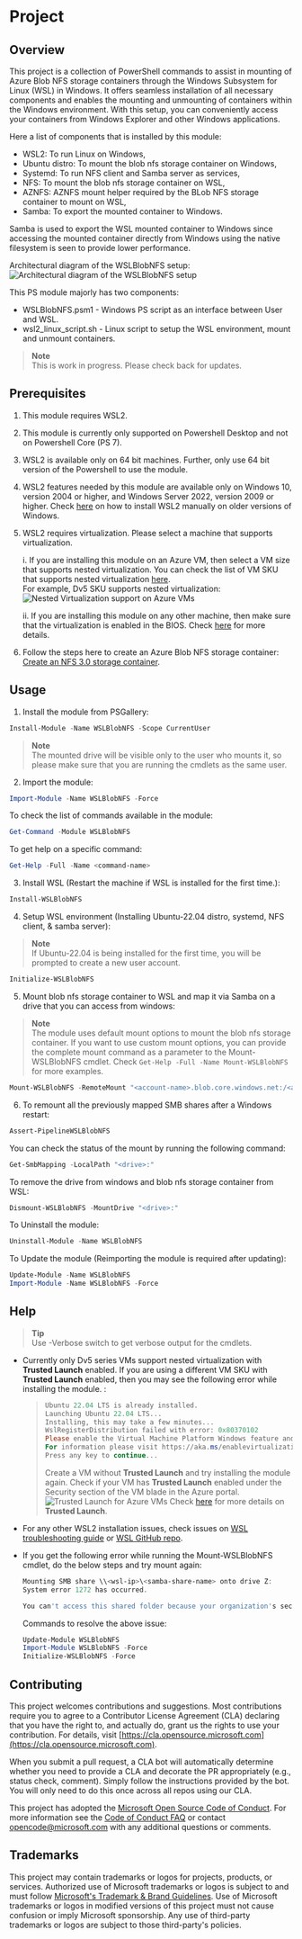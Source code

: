 # Project

## Overview

This project is a collection of PowerShell commands to assist in mounting of Azure Blob NFS storage containers through the Windows Subsystem for Linux (WSL) in Windows. It offers seamless installation of all necessary components and enables the mounting and unmounting of containers within the Windows environment. With this setup, you can conveniently access your containers from Windows Explorer and other Windows applications.  

Here a list of components that is installed by this module:

- WSL2: To run Linux on Windows,
- Ubuntu distro: To mount the blob nfs storage container on Windows,
- Systemd: To run NFS client and Samba server as services,
- NFS: To mount the blob nfs storage container on WSL,
- AZNFS: AZNFS mount helper required by the BLob NFS storage container to mount on WSL,
- Samba: To export the mounted container to Windows.  

Samba is used to export the WSL mounted container to Windows since accessing the mounted container directly from Windows using the native filesystem is seen to provide lower performance.

Architectural diagram of the WSLBlobNFS setup:
![Architectural diagram of the WSLBlobNFS setup](/resources/architecture.png)  

This PS module majorly has two components:

- WSLBlobNFS.psm1 - Windows PS script as an interface between User and WSL.
- wsl2_linux_script.sh - Linux script to setup the WSL environment, mount and unmount containers.  

> **Note**  
> This is work in progress. Please check back for updates.

## Prerequisites

1. This module requires WSL2.  

1. This module is currently only supported on Powershell Desktop and not on Powershell Core (PS 7).

1. WSL2 is available only on 64 bit machines. Further, only use 64 bit version of the Powershell to use the module.  

1. WSL2 features needed by this module are available only on Windows 10, version 2004 or higher, and Windows Server 2022, version 2009 or higher. Check [here](https://learn.microsoft.com/en-us/windows/wsl/install#prerequisites) on how to install WSL2 manually on older versions of Windows.  

1. WSL2 requires virtualization. Please select a machine that supports virtualization.  

    i. If you are installing this module on an Azure VM, then select a VM size that supports nested virtualization. You can check the list of VM SKU that supports nested virtualization [here](https://docs.microsoft.com/en-us/azure/virtual-machines/acu).  
    For example, Dv5 SKU supports nested virtualization:
    ![Nested Virtualization support on Azure VMs](/resources/nested-virt.png)

    ii. If you are installing this module on any other  machine, then make sure that the virtualization is enabled in the BIOS. Check [here](https://learn.microsoft.com/en-us/windows/wsl/troubleshooting#error-0x80370102-the-virtual-machine-could-not-be-started-because-a-required-feature-is-not-installed) for more details.  

1. Follow the steps here to create an Azure Blob NFS storage container: [Create an NFS 3.0 storage container](https://docs.microsoft.com/en-us/azure/storage/blobs/network-file-system-protocol-support-how-to?tabs=azure-portal#create-an-nfs-30-storage-container).

<!-- To-do: Provide one click option to create vm and storage account with all the necessary setup to just launch and try the module. -->

## Usage

1. Install the module from PSGallery:  

```powershell
Install-Module -Name WSLBlobNFS -Scope CurrentUser
```

> **Note**  
> The mounted drive will be visible only to the user who mounts it, so please make sure that you are running the cmdlets as the same user.

2. Import the module:  

```powershell
Import-Module -Name WSLBlobNFS -Force
```

To check the list of commands available in the module:  

```powershell
Get-Command -Module WSLBlobNFS
```

To get help on a specific command:  

```powershell
Get-Help -Full -Name <command-name>
```

3. Install WSL (Restart the machine if WSL is installed for the first time.):  

```powershell
Install-WSLBlobNFS
```

4. Setup WSL environment (Installing Ubuntu-22.04 distro, systemd, NFS client, & samba server):  

> **Note**  
> If Ubuntu-22.04 is being installed for the first time, you will be prompted to create a new user account.  

```powershell
Initialize-WSLBlobNFS
```

5. Mount blob nfs storage container to WSL and map it via Samba on a drive that you can access from windows:  

> **Note**  
> The module uses default mount options to mount the blob nfs storage container. If you want to use custom mount options, you can provide the complete mount command as a parameter to the Mount-WSLBlobNFS cmdlet. Check ```Get-Help -Full -Name Mount-WSLBlobNFS``` for more examples.

```powershell
Mount-WSLBlobNFS -RemoteMount "<account-name>.blob.core.windows.net:/<account-name>/<container-name>"
```

6. To remount all the previously mapped SMB shares after a Windows restart:  

```powershell
Assert-PipelineWSLBlobNFS
```

You can check the status of the mount by running the following command:  

```powershell
Get-SmbMapping -LocalPath "<drive>:"
```

To remove the drive from windows and blob nfs storage container from WSL:  

```powershell
Dismount-WSLBlobNFS -MountDrive "<drive>:"
```

To Uninstall the module:  

```powershell
Uninstall-Module -Name WSLBlobNFS
```

To Update the module (Reimporting the module is required after updating):  

```powershell
Update-Module -Name WSLBlobNFS
Import-Module -Name WSLBlobNFS -Force
```

## Help

> **Tip**  
> Use -Verbose switch to get verbose output for the cmdlets.

- Currently only Dv5 series VMs support nested virtualization with **Trusted Launch** enabled. If you are using a different VM SKU with **Trusted Launch** enabled, then you may see the following error while installing the module. :  

    > ```powershell
    > Ubuntu 22.04 LTS is already installed.
    > Launching Ubuntu 22.04 LTS...
    > Installing, this may take a few minutes...
    > WslRegisterDistribution failed with error: 0x80370102
    > Please enable the Virtual Machine Platform Windows feature and ensure virtualization is enabled in the BIOS.
    > For information please visit https://aka.ms/enablevirtualization
    > Press any key to continue...
    > ```
    >
    > Create a VM without **Trusted Launch** and try installing the module again.
    > Check if your VM has **Trusted Launch** enabled under the Security section of the VM blade in the Azure portal.
    ![Trusted Launch for Azure VMs](/resources/dmaonvms.png)
    > Check [here](https://learn.microsoft.com/en-us/azure/virtual-machines/trusted-launch#unsupported-features) for more details on **Trusted Launch**.  

- For any other WSL2 installation issues, check issues on [WSL troubleshooting guide](https://learn.microsoft.com/en-us/windows/wsl/troubleshooting) or [WSL GitHub repo](https://github.com/Microsoft/wsl/issues).  

- If you get the following error while running the Mount-WSLBlobNFS cmdlet, do the below steps and try mount again:  

    ```powershell
    Mounting SMB share \\<wsl-ip>\<samba-share-name> onto drive Z:
    System error 1272 has occurred.

    You can't access this shared folder because your organization's security policies block unauthenticated guest access. These policies help protect your PC from unsafe or malicious devices on the network.
    ```

    Commands to resolve the above issue:

    ```powershell
    Update-Module WSLBlobNFS
    Import-Module WSLBlobNFS -Force
    Initialize-WSLBlobNFS -Force
    ```

## Contributing

This project welcomes contributions and suggestions.  Most contributions require you to agree to a
Contributor License Agreement (CLA) declaring that you have the right to, and actually do, grant us
the rights to use your contribution. For details, visit [https://cla.opensource.microsoft.com](https://cla.opensource.microsoft.com).

When you submit a pull request, a CLA bot will automatically determine whether you need to provide
a CLA and decorate the PR appropriately (e.g., status check, comment). Simply follow the instructions
provided by the bot. You will only need to do this once across all repos using our CLA.

This project has adopted the [Microsoft Open Source Code of Conduct](https://opensource.microsoft.com/codeofconduct/).
For more information see the [Code of Conduct FAQ](https://opensource.microsoft.com/codeofconduct/faq/) or
contact [opencode@microsoft.com](mailto:opencode@microsoft.com) with any additional questions or comments.

## Trademarks

This project may contain trademarks or logos for projects, products, or services. Authorized use of Microsoft
trademarks or logos is subject to and must follow
[Microsoft's Trademark & Brand Guidelines](https://www.microsoft.com/en-us/legal/intellectualproperty/trademarks/usage/general).
Use of Microsoft trademarks or logos in modified versions of this project must not cause confusion or imply Microsoft sponsorship.
Any use of third-party trademarks or logos are subject to those third-party's policies.
